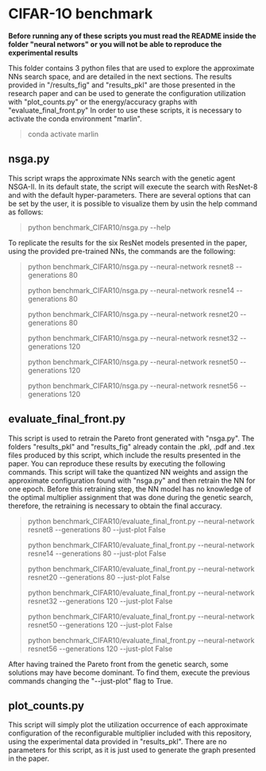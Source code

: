 # CIFAR-1O benchmark

**Before running any of these scripts you must read the README inside the folder "neural networs" or you will not be able to reproduce the experimental results**

This folder contains 3 python files that are used to explore the approximate NNs search space, and are detailed in the next sections. The results provided in "/results_fig" and "results_pkl" are those presented in the research paper and can be used to generate the configuration utilization with "plot_counts.py" or the energy/accuracy graphs with "evaluate_final_front.py"
In order to use these scripts, it is necessary to activate the conda environment "marlin".
> conda activate marlin

## nsga.py
This script wraps the approximate NNs search with the genetic agent NSGA-II. In its default state, the script will execute the search with ResNet-8 and with the default hyper-parameters. There are several options that can be set by the user, it is possible to visualize them by usin the help command as follows:

> python benchmark_CIFAR10/nsga.py --help

To replicate the results for the six ResNet models presented in the paper, using the provided pre-trained NNs, the commands are the following:
> python benchmark_CIFAR10/nsga.py --neural-network resnet8 --generations 80
>
> python benchmark_CIFAR10/nsga.py --neural-network resne14 --generations 80
>
> python benchmark_CIFAR10/nsga.py --neural-network resnet20 --generations 80
>
> python benchmark_CIFAR10/nsga.py --neural-network resnet32 --generations 120
>
> python benchmark_CIFAR10/nsga.py --neural-network resnet50 --generations 120
> 
> python benchmark_CIFAR10/nsga.py --neural-network resnet56 --generations 120



## evaluate_final_front.py
This script is used to retrain the Pareto front generated with "nsga.py".
The folders "results_pkl" and "results_fig" already contain the .pkl, .pdf and .tex files produced by this script, which include the results presented in the paper. You can reproduce these results by executing the following commands. This script will take the quantized NN weights and assign the approximate configuration found with "nsga.py" and then retrain the NN for one epoch. Before this retraining step, the NN model has no knowledge of the optimal multiplier assignment that was done during the genetic search, therefore, the retraining is necessary to obtain the final accuracy.

> python benchmark_CIFAR10/evaluate_final_front.py --neural-network resnet8 --generations 80 --just-plot False
>
> python benchmark_CIFAR10/evaluate_final_front.py --neural-network resne14 --generations 80 --just-plot False
>
> python benchmark_CIFAR10/evaluate_final_front.py --neural-network resnet20 --generations 80 --just-plot False
>
> python benchmark_CIFAR10/evaluate_final_front.py --neural-network resnet32 --generations 120 --just-plot False
>
> python benchmark_CIFAR10/evaluate_final_front.py --neural-network resnet50 --generations 120 --just-plot False
> 
> python benchmark_CIFAR10/evaluate_final_front.py --neural-network resnet56 --generations 120 --just-plot False

After having trained the Pareto front from the genetic search, some solutions may have become dominant. To find them, execute the previous commands changing the "--just-plot" flag to True.

## plot_counts.py
This script will simply plot the utilization occurrence of each approximate configuration of the reconfigurable multiplier included with this repository, using the experimental data provided in "results_pkl". There are no parameters for this script, as it is just used to generate the graph presented in the paper.


